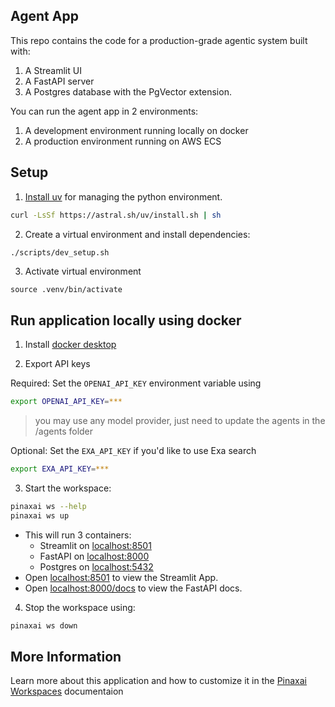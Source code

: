 ## Agent App

This repo contains the code for a production-grade agentic system built with:

1. A Streamlit UI
2. A FastAPI server
3. A Postgres database with the PgVector extension.

You can run the agent app in 2 environments:

1. A development environment running locally on docker
2. A production environment running on AWS ECS

## Setup

1. [Install uv](https://docs.astral.sh/uv/#getting-started) for managing the python environment.

```bash
curl -LsSf https://astral.sh/uv/install.sh | sh
```

2. Create a virtual environment and install dependencies:

```sh
./scripts/dev_setup.sh
```

3. Activate virtual environment

```
source .venv/bin/activate
```

## Run application locally using docker

1. Install [docker desktop](https://www.docker.com/products/docker-desktop)

2. Export API keys

Required: Set the `OPENAI_API_KEY` environment variable using

```sh
export OPENAI_API_KEY=***
```

> you may use any model provider, just need to update the agents in the /agents folder

Optional: Set the `EXA_API_KEY` if you'd like to use Exa search

```sh
export EXA_API_KEY=***
```

3. Start the workspace:

```sh
pinaxai ws --help
pinaxai ws up
```

- This will run 3 containers:
  - Streamlit on [localhost:8501](http://localhost:8501)
  - FastAPI on [localhost:8000](http://localhost:8000/docs)
  - Postgres on  [localhost:5432](http://localhost:5432)
- Open [localhost:8501](http://localhost:8501) to view the Streamlit App.
- Open [localhost:8000/docs](http://localhost:8000/docs) to view the FastAPI docs.

4. Stop the workspace using:

```sh
pinaxai ws down
```

## More Information

Learn more about this application and how to customize it in the [Pinaxai Workspaces](https://docs.pinax.tech/workspaces) documentaion
